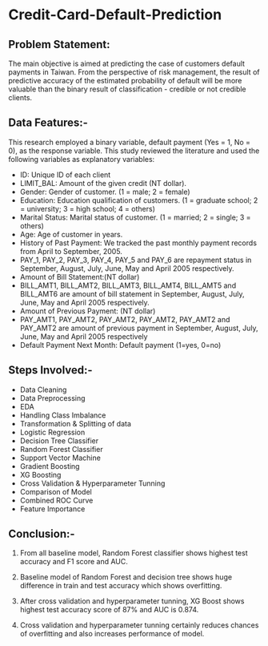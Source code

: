 # Credit-Card-Default-Prediction
## Problem Statement:

The main objective is aimed at predicting the case of customers default payments in Taiwan. From the perspective of risk management, the result of predictive accuracy of the estimated probability of default will be more valuable than the binary result of classification - credible or not credible clients.

## Data Features:-

This research employed a binary variable, default payment (Yes = 1, No = 0), as the response variable. This study reviewed the literature and used the following variables as explanatory variables:


* ID: Unique ID of each client
* LIMIT_BAL: Amount of the given credit (NT dollar).
* Gender: Gender of customer. (1 = male; 2 = female)
* Education: Education qualification of customers. (1 = graduate school; 2 = university; 3 = high school; 4 = others)
* Marital Status: Marital status of customer. (1 = married; 2 = single; 3 = others)
* Age: Age of customer in years.
* History of Past Payment: We tracked the past monthly payment records from April to September, 2005.
* PAY_1, PAY_2, PAY_3, PAY_4, PAY_5 and PAY_6 are repayment status in September, August, July, June, May and April 2005 respectively.
* Amount of Bill Statement:(NT dollar)
* BILL_AMT1, BILL_AMT2, BILL_AMT3, BILL_AMT4, BILL_AMT5 and BILL_AMT6 are amount of bill statement in September, August, July, June, May and April 2005 respectively.
* Amount of Previous Payment: (NT dollar)
* PAY_AMT1, PAY_AMT2, PAY_AMT2, PAY_AMT2, PAY_AMT2 and PAY_AMT2 are amount of previous payment in September, August, July, June, May and April 2005 respectively
* Default Payment Next Month: Default payment (1=yes, 0=no)

## Steps Involved:-
* Data Cleaning
* Data Preprocessing
* EDA
* Handling Class Imbalance
* Transformation & Splitting of data
* Logistic Regression
* Decision Tree Classifier
* Random Forest Classifier
* Support Vector Machine
* Gradient Boosting
* XG Boosting
* Cross Validation & Hyperparameter Tunning
* Comparison of Model
* Combined ROC Curve
* Feature Importance

## Conclusion:-

1. From all baseline model, Random Forest classifier shows highest test accuracy and F1 score and AUC.

2. Baseline model of Random Forest and decision tree shows huge difference in train and test accuracy which shows overfitting.

3. After cross validation and hyperparameter tunning, XG Boost shows highest test accuracy score of 87% and AUC is 0.874.

4. Cross validation and hyperparameter tunning certainly reduces chances of overfitting and also increases performance of model.

